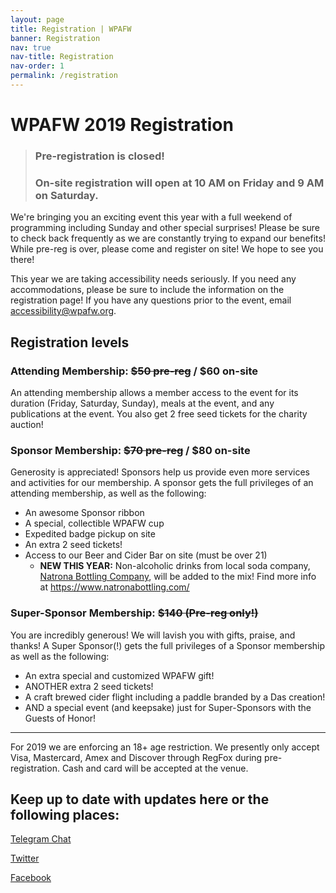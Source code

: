 ```yaml
---
layout: page
title: Registration | WPAFW
banner: Registration
nav: true
nav-title: Registration
nav-order: 1
permalink: /registration
---
```




# WPAFW 2019 Registration 

> ### **Pre-registration is closed!** 
> 
> ### **On-site registration will open at 10 AM on Friday and 9 AM on Saturday.**

We're bringing you an exciting event this year with a full weekend of programming including Sunday and other special surprises! Please be sure to check back frequently as we are constantly trying to expand our benefits! While pre-reg is over, please come and register on site! We hope to see you there! 

This year we are taking accessibility needs seriously. If you need any accommodations, please be sure to include the information on the registration page! If you have any questions prior to the event, email [accessibility@wpafw.org](mailto:accessibility@wpafw.org).

## Registration levels
### Attending Membership: ~~$50 pre-reg~~ / $60 on-site
An attending membership allows a member access to the event for its duration (Friday, Saturday, Sunday), meals at the event, and any publications at the event.
You also get 2 free seed tickets for the charity auction!
 
### Sponsor Membership: ~~$70 pre-reg~~ / $80 on-site
Generosity is appreciated! Sponsors help us provide even more services and activities for our membership. A sponsor gets the full privileges of an attending membership, as well as the following:

* An awesome Sponsor ribbon
* A special, collectible WPAFW cup
* Expedited badge pickup on site
* An extra 2 seed tickets! 
* Access to our Beer and Cider Bar on site (must be over 21)
  * **NEW THIS YEAR:** Non-alcoholic drinks from local soda company, [Natrona Bottling Company](https://www.natronabottling.com/), will be added to the mix!  Find more info at https://www.natronabottling.com/

### Super-Sponsor Membership: ~~$140 (Pre-reg only!)~~ 
You are incredibly generous! We will lavish you with gifts, praise, and thanks! A Super Sponsor(!) gets the full privileges of a Sponsor membership as well as the following:

* An extra special and customized WPAFW gift!
* ANOTHER extra 2 seed tickets!
* A craft brewed cider flight including a paddle branded by a Das creation!
* AND a special event (and keepsake) just for Super-Sponsors with the Guests of Honor!
 
----
For 2019 we are enforcing an 18+ age restriction.
We presently only accept Visa, Mastercard, Amex and Discover through RegFox during pre-registration. Cash and card will be accepted at the venue.


## Keep up to date with updates here or the following places:

[<span class="fa-stack fa-1x registration-icons">
<i class="fas fa-circle fa-stack-2x"></i>
<i class="fab fa-telegram-plane fa-stack-1x fa-inverse"></i>
</span> Telegram Chat](https://t.me/wpafw)

[<span class="fa-stack fa-1x registration-icons">
<i class="fas fa-circle fa-stack-2x"></i>
<i class="fab fa-twitter fa-stack-1x fa-inverse"></i>
</span> Twitter](https://twitter.com/wpafw)

[<span class="fa-stack fa-1x registration-icons">
<i class="fas fa-circle fa-stack-2x"></i>
<i class="fab fa-facebook-f fa-stack-1x fa-inverse"></i>
</span> Facebook](https://www.facebook.com/wpafw)
